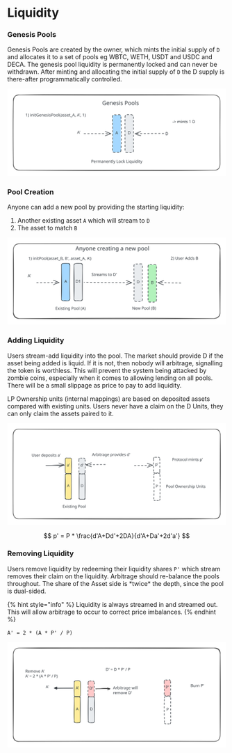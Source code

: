 # Liquidity

### Genesis Pools

Genesis Pools are created by the owner, which mints the initial supply of `D` and allocates it to a set of pools eg WBTC, WETH, USDT and USDC and DECA. The genesis pool liquidity is permanently locked and can never be withdrawn. After minting and allocating the initial supply of `D` the D supply is there-after programmatically controlled.&#x20;

<img src="../.gitbook/assets/file.excalidraw.svg" alt="" class="gitbook-drawing">

### Pool Creation

Anyone can add a new pool by providing the starting liquidity:

1. Another existing asset `A` which will stream to `D`&#x20;
2. The asset to match `B`

<img src="../.gitbook/assets/file.excalidraw (8).svg" alt="" class="gitbook-drawing">

### Adding Liquidity

Users stream-add liquidity into the pool. The market should provide D if the asset being added is liquid. If it is not, then nobody will arbitrage, signalling the token is worthless. This will prevent the system being attacked by zombie coins, especially when it comes to allowing lending on all pools. There will be a small slippage as price to pay to add liquidity.&#x20;

LP Ownership units (internal mappings) are based on deposited assets compared with existing units. Users never have a claim on the D Units, they can only claim the assets paired to it.&#x20;

<img src="../.gitbook/assets/file.excalidraw (9).svg" alt="" class="gitbook-drawing">

$$
p' = P * \frac{d'A+Dd'+2DA}{d'A+Da'+2d'a'}
$$

### Removing Liquidity

Users remove liquidity by redeeming their liquidity shares `P'` which stream removes their claim on the liquidity. Arbitrage should re-balance the pools throughout. The share of the Asset side is \*twice\* the depth, since the pool is dual-sided.&#x20;



{% hint style="info" %}
Liquidity is always streamed in and streamed out. This will allow arbitrage to occur to correct price imbalances.&#x20;
{% endhint %}

```
A' = 2 * (A * P' / P)
```

<img src="../.gitbook/assets/file.excalidraw (10).svg" alt="" class="gitbook-drawing">

